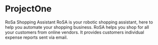 # ProjectOne
RoSa Shopping Assistant 
RoSA is your robotic shopping assistant, here to help you automate your shopping business. RoSA helps you shop for all your customers from online vendors. It provides customers individual expense reports sent via email.
